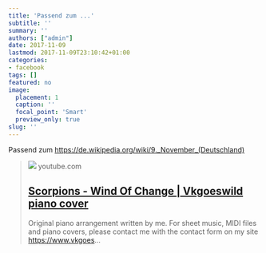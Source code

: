 ```yaml
---
title: 'Passend zum ...'
subtitle: ''
summary: ''
authors: ["admin"]
date: 2017-11-09
lastmod: 2017-11-09T23:10:42+01:00
categories:
- facebook
tags: []
featured: no
image:
  placement: 1
  caption: ''
  focal_point: 'Smart'
  preview_only: true
slug: ''
---
```

Passend zum https://de.wikipedia.org/wiki/9._November_(Deutschland)
> [![](https://i.ytimg.com/vi/fKBvaeSboNk/maxresdefault.jpg)](https://youtu.be/fKBvaeSboNk)
> youtube.com
> ## [Scorpions - Wind Of Change | Vkgoeswild piano cover](https://youtu.be/fKBvaeSboNk)
>
>Original piano arrangement written by me. For sheet music, MIDI files and piano covers, please contact me with the contact form on my site https://www.vkgoes...

